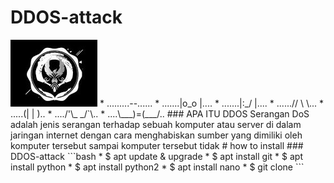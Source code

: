 # DDOS-attack
<img src="gambartools.jpg">
* .........--......
* .......|o_o |....
* .......|:_/ |....
* ......//   \ \...
* .....(|     | )..
* ..../'\_   _/`\..
* ....\___)=(___/..
### APA ITU DDOS
Serangan DoS adalah jenis serangan terhadap sebuah komputer atau server di dalam jaringan internet dengan cara menghabiskan sumber yang dimiliki oleh komputer tersebut sampai komputer tersebut tidak
# how to install
### DDOS-attack
```bash
* $ apt update & upgrade
* $ apt install git
* $ apt install python
* $ apt install python2
* $ apt install nano
* $ git clone 
```
